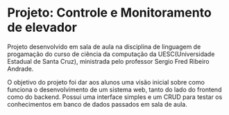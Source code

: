 <h1 style="align='center'">Projeto: Controle e Monitoramento de elevador</h1>

<p>
Projeto desenvolvido em sala de aula na disciplina de linguagem de progamação do curso de
ciência da computação da UESC(Universidade Estadual de Santa Cruz), ministrada pelo professor
Sergio Fred Ribeiro Andrade.
</p>

<p>
O objetivo do projeto foi dar aos alunos uma visão inicial sobre como funciona o desenvolvimento
de um sistema web, tanto do lado do frontend como do backend. Possui uma interface simples
e um CRUD para testar os conhecimentos em banco de dados passados em sala de aula.
</p>